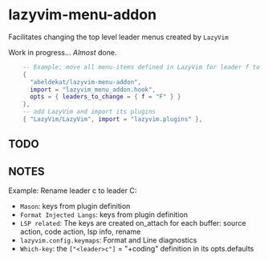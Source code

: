 # lazyvim-menu-addon

Facilitates changing the top level leader menus created by `LazyVim`

Work in progress... *Almost* done.

```lua
    -- Example: move all menu-items defined in LazyVim for leader f to leader F
    { 
      "abeldekat/lazyvim-menu-addon",
      import = "lazyvim_menu_addon.hook",
      opts = { leaders_to_change = { f = "F" } } 
    },
    -- add LazyVim and import its plugins
    { "LazyVim/LazyVim", import = "lazyvim.plugins" },
```

## TODO

## NOTES

Example: Rename leader c to leader C:

- `Mason`: keys from plugin definition
- `Format Injected Langs`: keys from plugin definition
- `LSP related`: The keys are created on_attach for each buffer:
  source action, code action, lsp info, rename
- `lazyvim.config.keymaps`: Format and Line diagnostics
- `Which-key`: the `["<leader>c"]` = "+coding" definition in its opts.defaults
